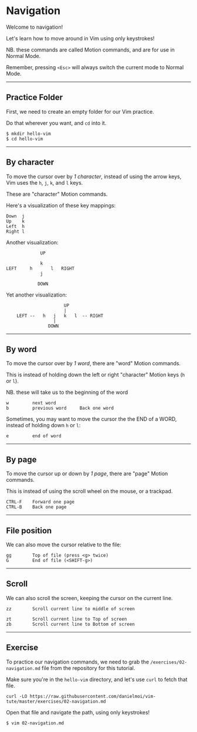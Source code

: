 # Navigation

Welcome to navigation!

Let's learn how to move around in Vim using only keystrokes!

NB. these commands are called Motion commands, and are for use in Normal Mode.

Remember, pressing `<Esc>` will always switch the current mode to Normal Mode.

---
## Practice Folder
First, we need to create an empty folder for our Vim practice.

Do that wherever you want, and `cd` into it.

```
$ mkdir hello-vim
$ cd hello-vim
```

---
## By character
To move the cursor over by _1 character_, instead of using the arrow keys,
Vim uses the `h`, `j`, `k`, and `l` keys.

These are "character" Motion commands.

Here's a visualization of these key mappings:
```
Down  j
Up    k
Left  h
Right l
```


Another visualization:

```
             UP

             k
LEFT     h       l   RIGHT
             j

            DOWN
```


Yet another visualization:
```
                      UP
                      |
    LEFT --   h   j   k   l  -- RIGHT
                  |
                DOWN
```



----
## By word
To move the cursor over by _1 word_, there are "word" Motion commands.

This is instead of holding down the left or right "character" Motion keys (`h` or `l`).

NB. these will take us to the beginning of the word
```
w         next word
b         previous word     Back one word
```

Sometimes, you may want to move the cursor the the END of a WORD, instead of holding down `h` or `l`:
```
e         end of word
```

---
## By page
To move the cursor up or down by _1 page_, there are "page" Motion commands.

This is instead of using the scroll wheel on the mouse, or a trackpad.

```
CTRL-F    Forward one page
CTRL-B    Back one page
```

---
## File position
We can also move the cursor relative to the file:
```
gg        Top of file (press <g> twice)
G         End of file (<SHIFT-g>)
```

---
## Scroll
We can also scroll the screen, keeping the cursor on the current line.
```
zz        Scroll current line to middle of screen

zt        Scroll current line to Top of screen
zb        Scroll current line to Bottom of screen
```


----
## Exercise
To practice our navigation commands, we need to grab the `/exercises/02-navigation.md` file
from the repository for this tutorial.

Make sure you're in the `hello-vim` directory, and let's use `curl` to fetch that file.
```
curl -LO https://raw.githubusercontent.com/danielmoi/vim-tute/master/exercises/02-navigation.md
```

Open that file and navigate the path, using only keystrokes!
```
$ vim 02-navigation.md
```



